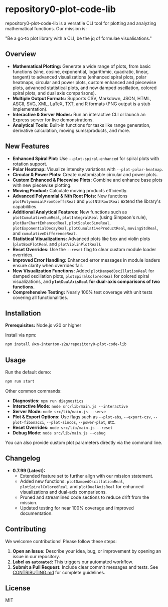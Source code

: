 # repository0-plot-code-lib

repository0-plot-code-lib is a versatile CLI tool for plotting and analyzing mathematical functions. Our mission is:

"Be a go-to plot library with a CLI, be the jq of formulae visualisations."

## Overview

- **Mathematical Plotting:** Generate a wide range of plots, from basic functions (sine, cosine, exponential, logarithmic, quadratic, linear, tangent) to advanced visualizations (enhanced spiral plots, polar heatmaps, circular and power plots, custom enhanced and piecewise plots, advanced statistical plots, and now damped oscillation, colored spiral plots, and dual axis comparisons).
- **Multiple Output Formats:** Supports CSV, Markdown, JSON, HTML, ASCII, SVG, XML, LaTeX, TXT, and R formats (PNG output is a stub implementation).
- **Interactive & Server Modes:** Run an interactive CLI or launch an Express server for live demonstrations.
- **Analytical Tools:** Built-in functions for tasks like range generation, derivative calculation, moving sums/products, and more.

## New Features

- **Enhanced Spiral Plot:** Use `--plot-spiral-enhanced` for spiral plots with rotation support.
- **Polar Heatmap:** Visualize intensity variations with `--plot-polar-heatmap`.
- **Circular & Power Plots:** Create customizable circular and power plots.
- **Custom Enhanced & Piecewise Plots:** Combine and enhance base plots with new piecewise plotting.
- **Moving Product:** Calculate moving products efficiently.
- **Advanced Polynomial & Nth Root Plots:** New functions `plotPolynomialFromCoeffsReal` and `plotNthRootReal` extend the library's capabilities.
- **Additional Analytical Features:** New functions such as `plotCumulativeSumReal`, `plotIntegralReal` (using Simpson's rule), `plotBarChartEnhancedReal`, `plotScaledSineReal`, `plotExponentialDecayReal`, `plotCumulativeProductReal`, `movingStdReal`, and `cumulativeDifferenceReal`.
- **Statistical Visualizations:** Advanced plots like box and violin plots (`plotBoxPlotReal` and `plotViolinPlotReal`).
- **Reset Overrides:** Use the `--reset` flag to clear custom module loader overrides.
- **Improved Error Handling:** Enhanced error messages in module loaders ensure clarity when overrides fail.
- **New Visualization Functions:** Added `plotDampedOscillationReal` for damped oscillation plots, `plotSpiralColoredReal` for colored spiral visualizations, and **`plotDualAxisReal` for dual-axis comparisons of two functions.**
- **Comprehensive Testing:** Nearly 100% test coverage with unit tests covering all functionalities.

## Installation

**Prerequisites:** Node.js v20 or higher

Install via npm:

```bash
npm install @xn-intenton-z2a/repository0-plot-code-lib
```

## Usage

Run the default demo:

```bash
npm run start
```

Other common commands:

- **Diagnostics:** `npm run diagnostics`
- **Interactive Mode:** `node src/lib/main.js --interactive`
- **Server Mode:** `node src/lib/main.js --serve`
- **Plot & Export Options:** Use flags such as `--plot-abs`, `--export-csv`, `--plot-fibonacci`, `--plot-sincos`, `--power-plot`, etc.
- **Reset Overrides:** `node src/lib/main.js --reset`
- **Debug Mode:** `node src/lib/main.js --debug`

You can also provide custom plot parameters directly via the command line.

## Changelog

- **0.7.99 (Latest):**
  - Extended feature set to further align with our mission statement.
  - Added new functions: `plotDampedOscillationReal`, `plotSpiralColoredReal`, and `plotDualAxisReal` for enhanced visualizations and dual-axis comparisons.
  - Pruned and streamlined code sections to reduce drift from the mission.
  - Updated testing for near 100% coverage and improved documentation.

## Contributing

We welcome contributions! Please follow these steps:

1. **Open an Issue:** Describe your idea, bug, or improvement by opening an issue in our repository.
2. **Label as `automated`:** This triggers our automated workflow.
3. **Submit a Pull Request:** Include clear commit messages and tests. See [CONTRIBUTING.md](./CONTRIBUTING.md) for complete guidelines.

## License

MIT
